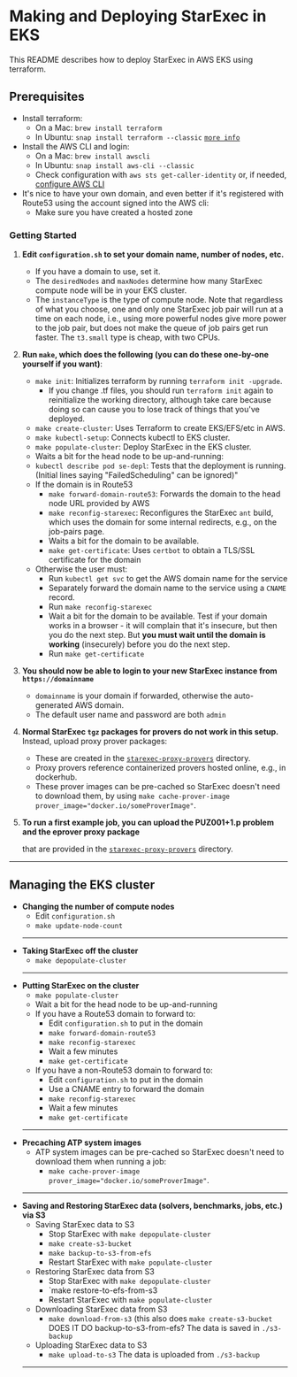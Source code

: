 # Making and Deploying StarExec in EKS

This README describes how to deploy StarExec in AWS EKS using terraform.

## Prerequisites

- Install terraform:
  - On a Mac: `brew install terraform`
  - In Ubuntu: `snap install terraform --classic` [`more info`](https://askubuntu.com/questions/983351/how-to-install-terraform-in-ubuntu)
- Install the AWS CLI and login:
  - On a Mac: `brew install awscli`
  - In Ubuntu: `snap install aws-cli --classic`
  - Check configuration with `aws sts get-caller-identity` or, if needed,
    [configure AWS CLI](https://docs.aws.amazon.com/cli/latest/userguide/cli-chap-configure.html)
- It's nice to have your own domain, and even better if it's registered with Route53 using
  the account signed into the AWS cli:
  - Make sure you have created a hosted zone

### Getting Started

1. **Edit `configuration.sh` to set your domain name, number of nodes, etc.**
    - If you have a domain to use, set it.
    - The `desiredNodes` and `maxNodes` determine how many StarExec compute node will be in
      your EKS cluster.
    - The `instanceType` is the type of compute node.
      Note that regardless of what you choose, one and only one StarExec job pair will run at
      a time on each node, i.e., using more powerful nodes give more power to the job pair,
      but does not make the queue of job pairs get run faster.
      The `t3.small` type is cheap, with two CPUs.

2. **Run `make`, which does the following (you can do these one-by-one yourself if you want)**:
   - `make init`: Initializes terraform by running `terraform init -upgrade`.
      - If you change .tf files, you should run `terraform init` again to reinitialize the
        working directory, although take care because doing so can cause you to lose track
        of things that you've deployed.
   - `make create-cluster`: Uses Terraform to create EKS/EFS/etc in AWS.
   - `make kubectl-setup`: Connects kubectl to EKS cluster.
   - `make populate-cluster`: Deploy StarExec in the EKS cluster.
   - Waits a bit for the head node to be up-and-running:
   - `kubectl describe pod se-depl`: Tests that the deployment is running.
     (Initial lines saying "FailedScheduling" can be ignored)"
   - If the domain is in Route53
     - `make forward-domain-route53`: Forwards the domain to the head node URL provided by AWS
     - `make reconfig-starexec`: Reconfigures the StarExec `ant` build, which uses the
       domain for some internal redirects, e.g., on the job-pairs page.
     - Waits a bit for the domain to be available.
     - `make get-certificate`: Uses `certbot` to obtain a TLS/SSL certificate for the domain
   - Otherwise the user must:
     - Run `kubectl get svc` to get the AWS domain name for the service
     - Separately forward the domain name to the service using a `CNAME` record.
     - Run `make reconfig-starexec`
     - Wait a bit for the domain to be available.
       Test if your domain works in a browser - it will complain that it's insecure, but then
       you do the next step. But **you must wait until the domain is working** (insecurely) before
       you do the next step.
     - Run `make get-certificate`

3. **You should now be able to login to your new StarExec instance from `https://domainname`**
   - `domainname` is your domain if forwarded, otherwise the auto-generated AWS domain.
   - The default user name and password are both `admin`

4. **Normal StarExec `tgz` packages for provers do not work in this setup.**
   Instead, upload proxy prover packages:
   - These are created in the [`starexec-proxy-provers`](../../starexec-proxy-provers) directory.
   - Proxy provers reference containerized provers hosted online, e.g., in dockerhub.
   - These prover images can be pre-cached so StarExec doesn't need to download them, by using
     `make cache-prover-image prover_image="docker.io/someProverImage"`.

5. **To run a first example job, you can upload the PUZ001+1.p problem and the eprover proxy package**

    that are provided in the [`starexec-proxy-provers`](../../starexec-proxy-provers) directory.

  ---

## Managing the EKS cluster

- **Changing the number of compute nodes**
  - Edit `configuration.sh`
  - `make update-node-count`
  ---
- **Taking StarExec off the cluster**
  - `make depopulate-cluster`
  ---
- **Putting StarExec on the cluster**
  - `make populate-cluster`
  - Wait a bit for the head node to be up-and-running
  - If you have a Route53 domain to forward to:
    - Edit `configuration.sh` to put in the domain
    - `make forward-domain-route53`
    - `make reconfig-starexec`
    - Wait a few minutes
    - `make get-certificate`
  - If you have a non-Route53 domain to forward to:
    - Edit `configuration.sh` to put in the domain
    - Use a CNAME entry to forward the domain
    - `make reconfig-starexec`
    - Wait a few minutes
    - `make get-certificate`
  ---
- **Precaching ATP system images**
  - ATP system images can be pre-cached so StarExec doesn't need to download them when running a
    job:
    - `make cache-prover-image prover_image="docker.io/someProverImage"`.
  ---
- **Saving and Restoring StarExec data (solvers, benchmarks, jobs, etc.) via S3**
  - Saving StarExec data to S3
    - Stop StarExec with `make depopulate-cluster`
    - `make create-s3-bucket`
    - `make backup-to-s3-from-efs`
    - Restart StarExec with `make populate-cluster`
  - Restoring StarExec data from S3
    - Stop StarExec with `make depopulate-cluster`
    - `make restore-to-efs-from-s3
    - Restart StarExec with `make populate-cluster`
  - Downloading StarExec data from S3
    - `make download-from-s3` (this also does `make create-s3-bucket` DOES IT DO backup-to-s3-from-efs?
      The data is saved in `./s3-backup`
  - Uploading StarExec data to S3
    - `make upload-to-s3`
      The data is uploaded from `./s3-backup`
  ---
